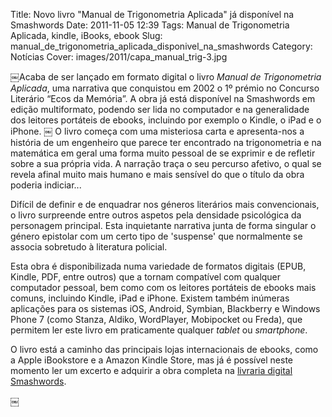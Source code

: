Title: Novo livro "Manual de Trigonometria Aplicada" já disponível na Smashwords
Date: 2011-11-05 12:39
Tags: Manual de Trigonometria Aplicada, kindle, iBooks, ebook 
Slug: manual_de_trigonometria_aplicada_disponivel_na_smashwords
Category: Notícias
Cover: images/2011/capa_manual_trig-3.jpg

￼Acaba de ser lançado em formato digital o livro *Manual de Trigonometria Aplicada*, uma narrativa que conquistou em 2002 o 1º prémio no Concurso Literário “Ecos da Memória”. A obra já está disponível na Smashwords em edição multiformato, podendo ser lida no computador e na generalidade dos leitores portáteis de ebooks, incluindo por exemplo o Kindle, o iPad e o iPhone.
￼
O livro começa com uma misteriosa carta e apresenta-nos a história de um engenheiro que parece ter encontrado na trigonometria e na matemática em geral uma forma muito pessoal de se exprimir e de refletir sobre a sua própria vida. A narração traça o seu percurso afetivo, o qual se revela afinal muito mais humano e mais sensível do que o título da obra poderia indiciar...

Difícil de definir e de enquadrar nos géneros literários mais convencionais, o livro surpreende entre outros aspetos pela densidade psicológica da personagem principal. Esta inquietante narrativa junta de forma singular o género epistolar com um certo tipo de 'suspense' que normalmente se associa sobretudo à literatura policial. 

Esta obra é disponibilizada numa variedade de formatos digitais (EPUB, Kindle, PDF, entre outros) que a tornam compatível com qualquer computador pessoal, bem como com os leitores portáteis de ebooks mais comuns, incluindo Kindle, iPad e iPhone. Existem também inúmeras aplicações para os sistemas iOS, Android, Symbian, Blackberry e Windows Phone 7 (como Stanza, Aldiko, WordPlayer, Mobipocket ou Freda), que permitem ler este livro em praticamente qualquer *tablet* ou *smartphone*.

O livro está a caminho das principais lojas internacionais de ebooks, como a Apple iBookstore e a Amazon Kindle Store, mas já é possível neste momento ler um excerto e adquirir a obra completa na [livraria digital Smashwords](http://www.smashwords.com/books/view/102148#longdescr?ref=victordomingos). 

￼
